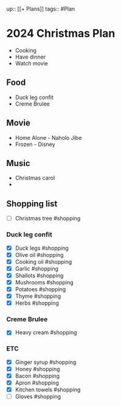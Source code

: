 up:: [[+ Plans]]
tags::  #Plan
# 2024 Christmas Plan

- Cooking
- Have dinner
- Watch movie

## Food
- Duck leg confit
- Creme Brulee
## Movie
- Home Alone - Naholo Jibe
- Frozen - Disney
## Music
- Christmas carol
- 
## Shopping list

- [ ] Christmas tree #shopping
### Duck leg confit

- [x] Duck legs #shopping
- [x] Olive oil #shopping
- [x] Cooking oil #shopping
- [x] Garlic #shopping
- [x] Shallots #shopping
- [x] Mushrooms #shopping
- [x] Potatoes #shopping
- [x] Thyme #shopping
- [x] Herbs #shopping
### Creme Brulee
- [x] Heavy cream #shopping

### ETC
- [x] Ginger syrup #shopping
- [x] Honey #shopping
- [x] Bacon #shopping
- [x] Apron #shopping
- [x] Kitchen towels #shopping
- [ ] Gloves #shopping